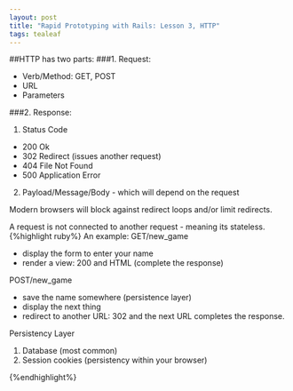 ```yaml
---
layout: post
title: "Rapid Prototyping with Rails: Lesson 3, HTTP"
tags: tealeaf
---
```

##HTTP has two parts:
###1. Request:
* Verb/Method: GET, POST
* URL
* Parameters

###2. Response:
1. Status Code
  * 200 Ok
  * 302 Redirect (issues another request)
  * 404 File Not Found
  * 500 Application Error
2. Payload/Message/Body - which will depend on the request

Modern browsers will block against redirect loops and/or limit redirects.

A request is not connected to another request - meaning its stateless.
{%highlight ruby%}
An example:
GET/new_game
  - display the form to enter your name
  - render a view: 200 and HTML (complete the response)

POST/new_game
  - save the name somewhere (persistence layer)
  - display the next thing
  - redirect to another URL: 302 and the next URL completes the response.

Persistency Layer
1. Database (most common)
2. Session cookies (persistency within your browser)

{%endhighlight%}
